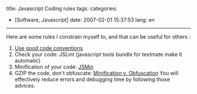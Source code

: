 title: Javascript Coding rules
tags:
categories:
- [Software, Javascript]
date: 2007-02-01 15:37:53
lang: en
---

Here are some rules I constrain myself to, and that can be useful for others :

1.  [ Use good code conventions](http://javascript.crockford.com/code.html)
2.  Check your code: JSLint (javascript tools bundle for textmate make it automatic)
3.  Minification of your code: [JSMin](http://javascript.crockford.com/jsmin.html)
4.  GZIP the code, don't obfuscate: [Minification v. Obfuscation](http://yuiblog.com/blog/2006/03/06/minification-v-obfuscation/)
You will effectively reduce errors and debugging time by following those advices.